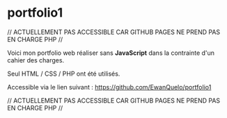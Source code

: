 # portfolio1
// ACTUELLEMENT PAS ACCESSIBLE CAR GITHUB PAGES NE PREND PAS EN CHARGE PHP //

Voici mon portfolio web réaliser sans **JavaScript** dans la contrainte d'un cahier des charges.

Seul HTML / CSS / PHP ont été utilisés.

Accessible via le lien suivant : https://github.com/EwanQuelo/portfolio1

// ACTUELLEMENT PAS ACCESSIBLE CAR GITHUB PAGES NE PREND PAS EN CHARGE PHP //
